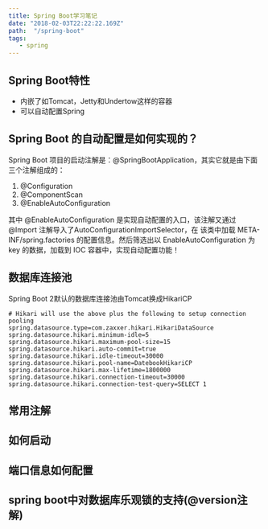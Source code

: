 ```yaml
---
title: Spring Boot学习笔记
date: "2018-02-03T22:22:22.169Z"
path:  "/spring-boot"
tags:
   - spring
---
```


## Spring Boot特性
* 内嵌了如Tomcat，Jetty和Undertow这样的容器
* 可以自动配置Spring

## Spring Boot 的自动配置是如何实现的？
Spring Boot 项目的启动注解是：@SpringBootApplication，其实它就是由下面三个注解组成的：

1. @Configuration
2. @ComponentScan
3. @EnableAutoConfiguration

其中 @EnableAutoConfiguration 是实现自动配置的入口，该注解又通过 @Import 注解导入了AutoConfigurationImportSelector，在
该类中加载 META-INF/spring.factories 的配置信息。然后筛选出以 EnableAutoConfiguration 为 key 的数据，加载到 IOC 容器中，实现自动配置功能！

## 数据库连接池
Spring Boot 2默认的数据库连接池由Tomcat换成HikariCP
```properties
# Hikari will use the above plus the following to setup connection pooling
spring.datasource.type=com.zaxxer.hikari.HikariDataSource
spring.datasource.hikari.minimum-idle=5
spring.datasource.hikari.maximum-pool-size=15
spring.datasource.hikari.auto-commit=true
spring.datasource.hikari.idle-timeout=30000
spring.datasource.hikari.pool-name=DatebookHikariCP
spring.datasource.hikari.max-lifetime=1800000
spring.datasource.hikari.connection-timeout=30000
spring.datasource.hikari.connection-test-query=SELECT 1
```

## 常用注解

## 如何启动

## 端口信息如何配置

## spring boot中对数据库乐观锁的支持(@version注解)